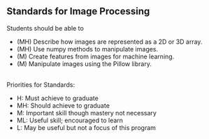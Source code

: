 ## Standards for Image Processing
Students should be able to
 * (MH) Describe how images are represented as a 2D or 3D array.
 * (MH) Use numpy methods to manipulate images.
 * (M) Create features from images for machine learning.
 * (M) Manipulate images using the Pillow library.

<br/>Priorities for Standards:
 * H:  Must achieve to graduate
 * MH: Should achieve to graduate
 * M:  Important skill though mastery not necessary
 * ML: Useful skill; encouraged to learn
 * L:  May be useful but not a focus of this program